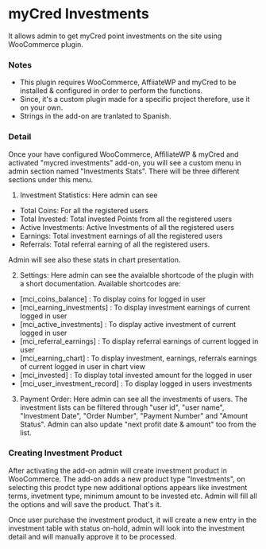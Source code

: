 # myCred Investments
It allows admin to get myCred point investments on the site using WooCommerce plugin. 

### Notes
- This plugin requires WooCommerce, AffiiateWP and myCred to be installed & configured in order to perform the functions.
- Since, it's a custom plugin made for a specific project therefore, use it on your own.
- Strings in the add-on are tranlated to Spanish.

### Detail
Once your have configured WooCommerce, AffiliateWP & myCred and activated "mycred investments" add-on, you will see a custom menu in admin section named "Investments Stats". There will be three different sections under this menu.
 
1) Investment Statistics: 
Here admin can see 
- Total Coins: For all the registered users
- Total Invested: Total invested Points from all the registered users
- Active Investments: Active Investments of all the registered users
- Earnings: Total investment earnings of all the registered users
- Referrals: Total referral earning of all the registered users.

Admin will see also these stats in chart presentation.

2) Settings:
Here admin can see the avaialble shortcode of the plugin with a short documentation. Available shortcodes are:
- [mci_coins_balance] : To display coins for logged in user
- [mci_earning_investments] : To display investment earnings of current logged in user
- [mci_active_investments] : To display active investment of current logged in user
- [mci_referral_earnings] : To display referral earnings of current logged in user
- [mci_earning_chart] : To display investment, earnings, referrals earnings of current logged in user in chart view
- [mci_invested] : To display total invested amount for the logged in user
- [mci_user_investment_record] : To display logged in users investments

3) Payment Order:
Here admin can see all the investments of users. The investment lists can be filtered through "user id", "user name", "Investment Date", "Order Number", "Payment Number" and "Amount Status". Admin can also update "next profit date & amount" too from the list.

### Creating Investment Product
After activating the add-on admin will create investment product in WooCommerce. The add-on adds a new product type "Investments", on selecting this prodct type new additional options appears like investment terms, invetment type, minimum amount to be invested etc. Admin will fill all the options and will save the product. That's it.

Once user purchase the investment product, it will create a new entry in the investment table with status on-hold, admin will look into the investment detail and will manually approve it to be processed.




